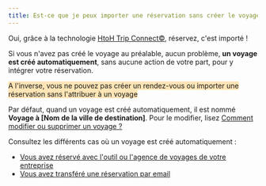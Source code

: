 ```yaml
---
title: Est-ce que je peux importer une réservation sans créer le voyage ?
---
```


Oui, grâce à la technologie [HtoH Trip Connect©](/fr/htoh-trip-connect/what-is-htoh-trip-connect), réservez, c'est importé !

Si vous n'avez pas créé le voyage au préalable, aucun problème, **un voyage est créé automatiquement**, sans aucune action de votre part, pour y intégrer votre réservation.

<span style="background-color:moccasin;">A l'inverse, vous ne pouvez pas créer un rendez-vous ou importer une réservation sans l'attribuer à un voyage</span>

Par défaut, quand un voyage est créé automatiquement, il est nommé **Voyage à \[Nom de la ville de destination\]**. Pour le modifier, lisez [Comment modifier ou supprimer un voyage ?](/fr/trips-management/modify-or-delete-trip)

Consultez les différents cas où un voyage est créé automatiquement :

* [Vous avez réservé avec l'outil ou l'agence de voyages de votre entreprise](/fr/htoh-trip-connect/bookings-from-agency)
* [Vous avez transféré une réservation par email](/fr/htoh-trip-connect/how-to-import-booking-via-email)
